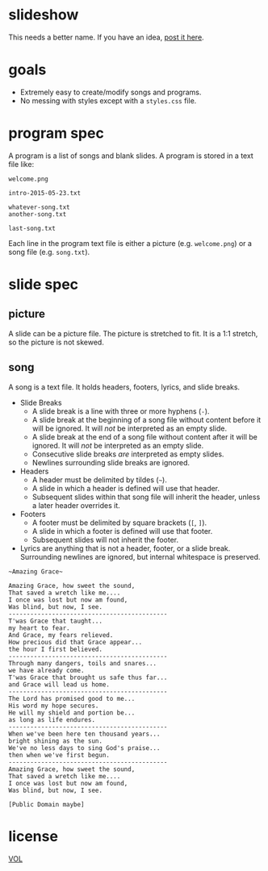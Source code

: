 slideshow
=========

This needs a better name. If you have an idea, [post it here](https://github.com/ArtskydJ/slideshow/issues/1).

# goals

- Extremely easy to create/modify songs and programs.
- No messing with styles except with a `styles.css` file.

# program spec

A program is a list of songs and blank slides. A program is stored in a text file like:

```
welcome.png

intro-2015-05-23.txt

whatever-song.txt
another-song.txt

last-song.txt
```

Each line in the program text file is either a picture (e.g. `welcome.png`) or a song file (e.g. `song.txt`).

# slide spec

## picture

A slide can be a picture file. The picture is stretched to fit. It is a 1:1 stretch, so the picture is not skewed.

## song

A song is a text file. It holds headers, footers, lyrics, and slide breaks.

- Slide Breaks
	- A slide break is a line with three or more hyphens (`-`).
	- A slide break at the beginning of a song file without content before it will be ignored. It will *not* be interpreted as an empty slide.
	- A slide break at the end of a song file without content after it will be ignored. It will *not* be interpreted as an empty slide.
	- Consecutive slide breaks *are* interpreted as empty slides.
	- Newlines surrounding slide breaks are ignored.
- Headers
	- A header must be delimited by tildes (`~`).
	- A slide in which a header is defined will use that header.
	- Subsequent slides within that song file will inherit the header, unless a later header overrides it.
- Footers
	- A footer must be delimited by square brackets (`[`, `]`).
	- A slide in which a footer is defined will use that footer.
	- Subsequent slides will not inherit the footer.
- Lyrics are anything that is not a header, footer, or a slide break. Surrounding newlines are ignored, but internal whitespace is preserved.

```
~Amazing Grace~

Amazing Grace, how sweet the sound,
That saved a wretch like me....
I once was lost but now am found,
Was blind, but now, I see.
--------------------------------------------
T'was Grace that taught...
my heart to fear.
And Grace, my fears relieved.
How precious did that Grace appear...
the hour I first believed.
--------------------------------------------
Through many dangers, toils and snares...
we have already come.
T'was Grace that brought us safe thus far...
and Grace will lead us home.
--------------------------------------------
The Lord has promised good to me...
His word my hope secures.
He will my shield and portion be...
as long as life endures.
--------------------------------------------
When we've been here ten thousand years...
bright shining as the sun.
We've no less days to sing God's praise...
then when we've first begun.
--------------------------------------------
Amazing Grace, how sweet the sound,
That saved a wretch like me....
I once was lost but now am found,
Was blind, but now, I see.

[Public Domain maybe]
```

# license

[VOL](http://veryopenlicense.com)
